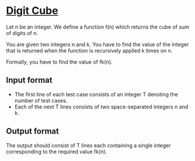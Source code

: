 # [Digit Cube][link]

Let n be an integer. We define a function f(n) which returns the cube of sum of digits of n.

You are given two integers n and k. You have to find the value of the integer that is returned when the function is recursively applied k times on n.

Formally, you have to find the value of fk(n).

## Input format

- The first line of each test case consists of an integer T denoting the number of test cases.
- Each of the next T lines consists of two space-separated integers n and k.

## Output format

The output should consist of T lines each containing a single integer corresponding to the required value fk(n).

[link]: https://www.hackerearth.com/practice/basic-programming/implementation/basics-of-implementation/practice-problems/algorithm/digit-cube-1cc1e002/
